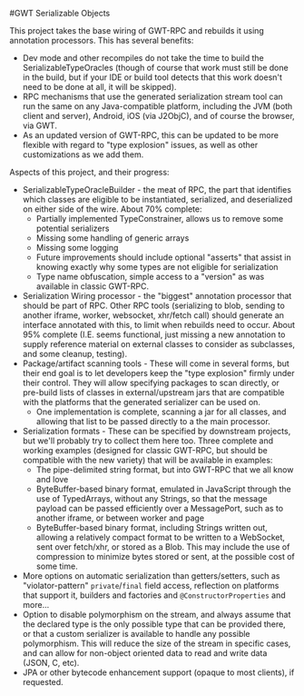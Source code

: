 #GWT Serializable Objects

This project takes the base wiring of GWT-RPC and rebuilds it using annotation processors. This
has several benefits:

 * Dev mode and other recompiles do not take the time to build the SerializableTypeOracles
   (though of course that work must still be done in the build, but if your IDE or build tool
   detects that this work doesn't need to be done at all, it will be skipped).
 * RPC mechanisms that use the generated serialization stream tool can run the same on any
   Java-compatible platform, including the JVM (both client and server), Android, iOS (via
   J2ObjC), and of course the browser, via GWT.
 * As an updated version of GWT-RPC, this can be updated to be more flexible with regard to
   "type explosion" issues, as well as other customizations as we add them.


Aspects of this project, and their progress:

 * SerializableTypeOracleBuilder - the meat of RPC, the part that identifies which classes are
   eligible to be instantiated, serialized, and deserialized on either side of the wire. About
   70% complete:
   * Partially implemented TypeConstrainer, allows us to remove some potential serializers
   * Missing some handling of generic arrays
   * Missing some logging
   * Future improvements should include optional "asserts" that assist in knowing exactly
     why some types are not eligible for serialization
   * Type name obfuscation, simple access to a "version" as was available in classic GWT-RPC.
 * Serialization Wiring processor - the "biggest" annotation processor that should be part of
   RPC. Other RPC tools (serializing to blob, sending to another iframe, worker, websocket,
   xhr/fetch call) should generate an interface annotated with this, to limit when rebuilds need
   to occur. About 95% complete (I.E. seems functional, just missing a new annotation to supply
   reference material on external classes to consider as subclasses, and some cleanup, testing).
 * Package/artifact scanning tools - These will come in several forms, but their end goal is to
   let developers keep the "type explosion" firmly under their control. They will allow
   specifying packages to scan directly, or pre-build lists of classes in external/upstream
   jars that are compatible with the platforms that the generated serializer can be used on.
   * One implementation is complete, scanning a jar for all classes, and allowing that list to 
     be passed directly to a the main processor.
 * Serialization formats - These can be specified by downstream projects, but we'll probably try
   to collect them here too. Three complete and working examples (designed for classic GWT-RPC,
   but should be compatible with the new variety) that will be available in examples:
    * The pipe-delimited string format, but into GWT-RPC that we all know and love
    * ByteBuffer-based binary format, emulated in JavaScript through the use of TypedArrays,
      without any Strings, so that the message payload can be passed efficiently over a
      MessagePort, such as to another iframe, or between worker and page
    * ByteBuffer-based binary format, including Strings written out, allowing a relatively
      compact format to be written to a WebSocket, sent over fetch/xhr, or stored as a Blob.
      This may include the use of compression to minimize bytes stored or sent, at the possible
      cost of some time.
 * More options on automatic serialization than getters/setters, such as "violator-pattern"
   `private`/`final` field access, reflection on platforms that support it, builders and
   factories and `@ConstructorProperties` and more...
 * Option to disable polymorphism on the stream, and always assume that the declared type is the
   only possible type that can be provided there, or that a custom serializer is available to
   handle any possible polymorphism. This will reduce the size of the stream in specific cases,
   and can allow for non-object oriented data to read and write data (JSON, C, etc).
 * JPA or other bytecode enhancement support (opaque to most clients), if requested.
